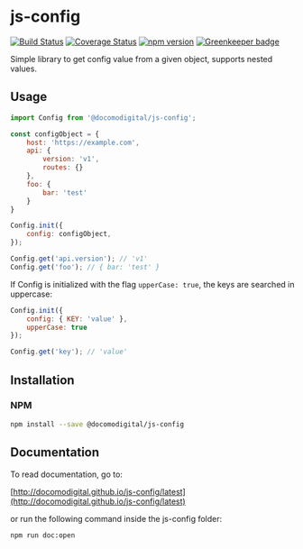 # js-config

[![Build Status](https://travis-ci.com/docomodigital/js-config.svg?branch=master)](https://travis-ci.com/docomodigital/js-config)
[![Coverage Status](https://coveralls.io/repos/github/docomodigital/js-config/badge.svg?branch=master)](https://coveralls.io/github/docomodigital/js-config?branch=master)
[![npm version](https://badge.fury.io/js/%40docomodigital%2Fjs-config.svg)](https://badge.fury.io/js/%40docomodigital%2Fjs-config)
[![Greenkeeper badge](https://badges.greenkeeper.io/docomodigital/js-config.svg)](https://greenkeeper.io/)

Simple library to get config value from a given object, supports nested values.

## Usage
```javascript
import Config from '@docomodigital/js-config';

const configObject = {
    host: 'https://example.com',
    api: {
        version: 'v1',
        routes: {}
    },
    foo: {
        bar: 'test'
    }
}

Config.init({
    config: configObject,
});

Config.get('api.version'); // 'v1'
Config.get('foo'); // { bar: 'test' }
```

If Config is initialized with the flag `upperCase: true`, the keys are searched in uppercase:
```javascript
Config.init({
    config: { KEY: 'value' },
    upperCase: true
});

Config.get('key'); // 'value'
```


## Installation

### NPM
```bash
npm install --save @docomodigital/js-config
```

## Documentation

To read documentation, go to:

[http://docomodigital.github.io/js-config/latest](http://docomodigital.github.io/js-config/latest)

or run the following command inside the js-config folder: 
```bash
npm run doc:open
```